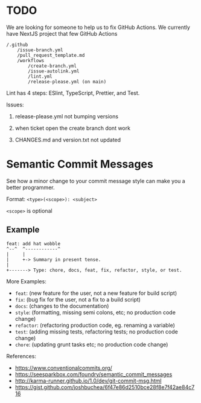 # TODO 

We are looking for someone to help us to fix GitHub Actions.
We currently have NextJS project that few GitHub Actions

```
/.github
    /issue-branch.yml
    /pull_request_template.md
    /workflows
        /create-branch.yml
        /issue-autolink.yml
        /lint.yml
        /release-please.yml (on main)
```

Lint has 4 steps: ESlint, TypeScript, Prettier, and Test.


Issues:

1. release-please.yml not bumping versions

2. when ticket open the create branch dont work

3. CHANGES.md and version.txt not updated



# Semantic Commit Messages

See how a minor change to your commit message style can make you a better programmer.

Format: `<type>(<scope>): <subject>`

`<scope>` is optional

## Example

```
feat: add hat wobble
^--^  ^------------^
|     |
|     +-> Summary in present tense.
|
+-------> Type: chore, docs, feat, fix, refactor, style, or test.
```

More Examples:

- `feat`: (new feature for the user, not a new feature for build script)
- `fix`: (bug fix for the user, not a fix to a build script)
- `docs`: (changes to the documentation)
- `style`: (formatting, missing semi colons, etc; no production code change)
- `refactor`: (refactoring production code, eg. renaming a variable)
- `test`: (adding missing tests, refactoring tests; no production code change)
- `chore`: (updating grunt tasks etc; no production code change)

References:

- https://www.conventionalcommits.org/
- https://seesparkbox.com/foundry/semantic_commit_messages
- http://karma-runner.github.io/1.0/dev/git-commit-msg.html
- https://gist.github.com/joshbuchea/6f47e86d2510bce28f8e7f42ae84c716
